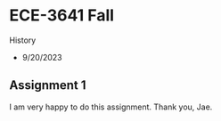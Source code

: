 # ECE-3641 Fall

History
- 9/20/2023

## Assignment 1

I am very happy to do this assignment. Thank you, Jae.

